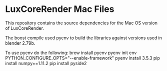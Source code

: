 # LuxCoreRender Mac Files #

This repository contains the source dependencies for the Mac OS version of LuxCoreRender.

The boost compile used pyenv to build the libraries against versions used in blender 2.79b.

To use pyenv do the following:
brew install pyenv
pyenv init
env PYTHON_CONFIGURE_OPTS="--enable-framework" pyenv install 3.5.3
pip install numpy==1.11.2
pip install pyside2
